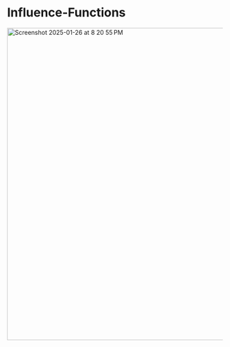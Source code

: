 # Influence-Functions

<img width="730" alt="Screenshot 2025-01-26 at 8 20 55 PM" src="https://github.com/user-attachments/assets/9f002070-25ba-4abc-ba04-08b333baef57" />
